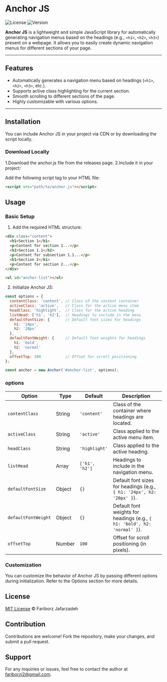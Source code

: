 # Anchor JS

![License](https://img.shields.io/badge/license-MIT-blue.svg)
![Version](https://img.shields.io/badge/version-1.0.0-green.svg)

**Anchor JS** is a lightweight and simple JavaScript library for automatically generating navigation menus based on the headings (e.g., `<h1>`, `<h2>`, `<h3>`) present on a webpage. It allows you to easily create dynamic navigation menus for different sections of your page.

---

## Features

- Automatically generates a navigation menu based on headings (`<h1>`, `<h2>`, `<h3>`, etc.).
- Supports active class highlighting for the current section.
- Smooth scrolling to different sections of the page.
- Highly customizable with various options.

---

## Installation

You can include Anchor JS in your project via CDN or by downloading the script locally.

### Download Locally

   1.Download the anchor.js file from the releases page.
   2.Include it in your project:

Add the following script tag to your HTML file:

```html
<script src="path/to/anchor.js"></script>
```

## Usage
### Basic Setup

1. Add the required HTML structure:
```html
<div class="content">
  <h1>Section 1</h1>
  <p>Content for section 1...</p>
  <h2>Section 1.1</h2>
  <p>Content for subsection 1.1...</p>
  <h1>Section 2</h1>
  <p>Content for section 2...</p>
</div>

<ul id="anchor-list"></ul>
```

2. Initialize Anchor JS:
```js
const options = {
  contentClass: 'content', // Class of the content container
  activeClass: 'active',   // Class for the active menu item
  headClass: 'highlight',  // Class for the active heading
  listHead: ['h1', 'h2'],  // Headings to include in the menu
  defaultFontSize: {       // Default font sizes for headings
    h1: '24px',
    h2: '20px'
  },
  defaultFontWeight: {     // Default font weights for headings
    h1: 'bold',
    h2: 'normal'
  },
  offsetTop: 100           // Offset for scroll positioning
};

const anchor = new Anchor('#anchor-list', options);
```

### options
| Option              | Type   | Default         | Description                                                                                   |
| ------------------- | ------ | --------------- | --------------------------------------------------------------------------------------------- |
| `contentClass`      | String | `'content'`     | Class of the container where headings are located.                                          |
| `activeClass`       | String | `'active'`      | Class applied to the active menu item.                                                        |
| `headClass`         | String | `'highlight'`   | Class applied to the active heading.                                                          |
| `listHead`          | Array  | `['h1', 'h2']`  | Headings to include in the navigation menu.                                                   |
| `defaultFontSize`   | Object | `{}`            | Default font sizes for headings (e.g., `{ h1: '24px', h2: '20px' }`).                           |
| `defaultFontWeight` | Object | `{}`            | Default font weights for headings (e.g., `{ h1: 'bold', h2: 'normal' }`).                      |
| `offsetTop`         | Number | `100`           | Offset for scroll positioning (in pixels).                                                    |


### Customization
You can customize the behavior of Anchor JS by passing different options during initialization. Refer to the Options section for more details.

## License

[MIT License](https://opensource.org/licenses/mit-license) © Fariborz Jafarzadeh

## Contribution
Contributions are welcome! Fork the repository, make your changes, and submit a pull request.

## Support
For any inquiries or issues, feel free to contact the author at fariborzj2@gmail.com.
